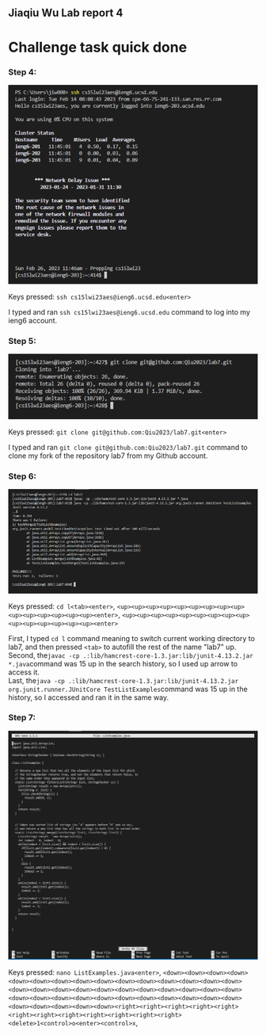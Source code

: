 ## Jiaqiu Wu Lab report 4
# Challenge task quick done

### Step 4:

![image](fig19.png) 

Keys pressed: `ssh cs15lwi23aes@ieng6.ucsd.edu<enter>`
  
I typed and ran `ssh cs15lwi23aes@ieng6.ucsd.edu` command to log into my ieng6 account.

### Step 5:

![image](fig20.png)

Keys pressed: `git clone git@github.com:Qiu2023/lab7.git<enter>`

I typed and ran `git clone git@github.com:Qiu2023/lab7.git` command to clone my fork of the repository lab7 from my Github account.

### Step 6:

![image](fig21.png)

Keys pressed: `cd l<tab><enter>`, `<up><up><up><up><up><up><up><up><up><up><up><up><up><up><up><enter>`, `<up><up><up><up><up><up><up><up><up><up><up><up><up><up><up><enter>`

First, I typed `cd l` command meaning to switch current working directory to lab7, and then pressed `<tab>` to autofill the rest of the name "lab7" up. \
Second, the`javac -cp .:lib/hamcrest-core-1.3.jar:lib/junit-4.13.2.jar *.java`command was 15 up in the search history, so I used up arrow to access it. \
Last, the`java -cp .:lib/hamcrest-core-1.3.jar:lib/junit-4.13.2.jar org.junit.runner.JUnitCore TestListExamples`command was 15 up in the history, so I accessed and ran it in the same way.

### Step 7:

![image](fig22.png)

Keys pressed: `nano ListExamples.java<enter>`, `<down><down><down><down><down><down><down><down><down><down><down><down><down><down><down><down><down><down><down><down><down><down><down><down><down><down><down><down><down><down><down><down><down><down><down><down><down><down><down><down><down><down><right><right><right><right><right><right><right><right><right><right><right><right><delete>1<control>o<enter><control>x`, 
